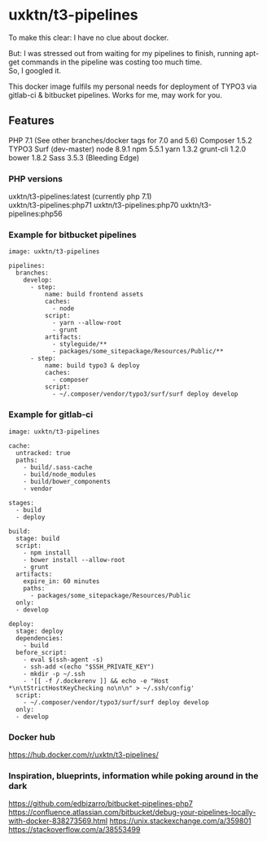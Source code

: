 # uxktn/t3-pipelines

To make this clear: I have no clue about docker. 

But: I was stressed out from waiting for my pipelines to finish, running apt-get commands in the pipeline was costing too much time.  
So, I googled it.

This docker image fulfils my personal needs for deployment of TYPO3 via gitlab-ci & bitbucket pipelines.
Works for me, may work for you.

## Features

PHP 7.1 (See other branches/docker tags for 7.0 and 5.6)
Composer 1.5.2
TYPO3 Surf (dev-master)
node 8.9.1
npm 5.5.1
yarn 1.3.2
grunt-cli 1.2.0
bower 1.8.2
Sass 3.5.3 (Bleeding Edge)

### PHP versions

uxktn/t3-pipelines:latest (currently php 7.1)  
uxktn/t3-pipelines:php71
uxktn/t3-pipelines:php70
uxktn/t3-pipelines:php56

### Example for bitbucket pipelines
```
image: uxktn/t3-pipelines

pipelines:
  branches:
    develop:
      - step:
          name: build frontend assets
          caches:
            - node
          script:
            - yarn --allow-root
            - grunt
          artifacts:
            - styleguide/**
            - packages/some_sitepackage/Resources/Public/**
      - step:
          name: build typo3 & deploy
          caches:
            - composer
          script:
            - ~/.composer/vendor/typo3/surf/surf deploy develop
```

### Example for gitlab-ci
```
image: uxktn/t3-pipelines

cache:
  untracked: true
  paths:
    - build/.sass-cache
    - build/node_modules
    - build/bower_components
    - vendor

stages:
  - build
  - deploy

build:
  stage: build
  script:
    - npm install
    - bower install --allow-root
    - grunt
  artifacts:
    expire_in: 60 minutes
    paths:
      - packages/some_sitepackage/Resources/Public
  only:
  - develop

deploy:
  stage: deploy
  dependencies:
    - build
  before_script:
    - eval $(ssh-agent -s)
    - ssh-add <(echo "$SSH_PRIVATE_KEY")
    - mkdir -p ~/.ssh
    - '[[ -f /.dockerenv ]] && echo -e "Host *\n\tStrictHostKeyChecking no\n\n" > ~/.ssh/config'
  script:
    - ~/.composer/vendor/typo3/surf/surf deploy develop
  only:
  - develop
```

### Docker hub
https://hub.docker.com/r/uxktn/t3-pipelines/

### Inspiration, blueprints, information while poking around in the dark
https://github.com/edbizarro/bitbucket-pipelines-php7
https://confluence.atlassian.com/bitbucket/debug-your-pipelines-locally-with-docker-838273569.html
https://unix.stackexchange.com/a/359801
https://stackoverflow.com/a/38553499

